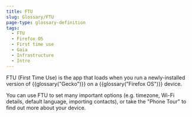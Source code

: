 ```yaml
---
title: FTU
slug: Glossary/FTU
page-type: glossary-definition
tags:
  - FTU
  - Firefox OS
  - First time use
  - Gaia
  - Infrastructure
  - Intro
---
```


FTU (First Time Use) is the app that loads when you run a newly-installed version of {{glossary("Gecko")}} on a {{glossary("Firefox OS")}} device.

You can use FTU to set many important options (e.g. timezone, Wi-Fi details, default language, importing contacts), or take the "Phone Tour" to find out more about your device.
